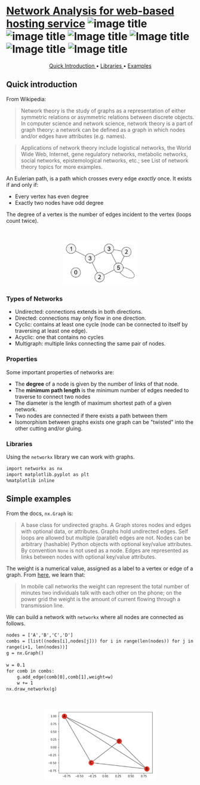 # [Network Analysis for web-based hosting service](http://nbviewer.jupyter.org/github/marcotav/unsupervised-learning/blob/master/topic-modeling/notebooks/topic-modeling-lda.ipynb) ![image title](https://img.shields.io/badge/python-v3.6-green.svg) ![image title](https://img.shields.io/badge/ntlk-v3.2.5-yellow.svg) ![Image title](https://img.shields.io/badge/sklearn-0.19.1-orange.svg) ![Image title](https://img.shields.io/badge/pandas-0.22.0-red.svg) ![Image title](https://img.shields.io/badge/matplotlib-v2.1.2-orange.svg) ![Image title](https://img.shields.io/badge/gensim-0.3.4-blue.svg)


<p align="center">
  <a href="#intro"> Quick Introduction </a> •
  <a href="#lib"> Libraries </a> •
   <a href="#ex"> Examples </a> 
</p>



<a id = 'intro'></a>
## Quick introduction
From Wikipedia:

> Network theory is the study of graphs as a representation of either symmetric relations or asymmetric relations between discrete objects. In computer science and network science, network theory is a part of graph theory: a network can be defined as a graph in which nodes and/or edges have attributes (e.g. names).

> Applications of network theory include logistical networks, the World Wide Web, Internet, gene regulatory networks, metabolic networks, social networks, epistemological networks, etc.; see List of network theory topics for more examples.

An Eulerian path, is a path which crosses every edge *exactly* once. It exists if and only if:
- Every vertex has even degree
- Exactly two nodes have odd degree

The degree of a vertex is the number of edges incident to the vertex (loops count twice).


<br/>
<p align="center">
  <img src='images/euler-path.png' width="200">
</p>

<a id = 'types'></a>
### Types of Networks

- Undirected: connections extends in both directions.
- Directed: connections may only flow in one direction.
- Cyclic: contains at least one cycle (node can be connected to itself by traversing at least one edge).
- Acyclic: one that contains no cycles
- Multigraph: multiple links connecting the same pair of nodes.

<a id = 'prop'></a>
### Properties
Some important properties of networks are:
- The **degree** of a node is given by the number of links of that node.
- The **minimum path length** is the minimum number of edges needed to traverse to connect two nodes
- The diameter is the length of maximum shortest path of a given network.
- Two nodes are connected if there exists a path between them
- Isomorphism between graphs exists one graph can be "twisted" into the other cutting and/or gluing.

<a id = 'lib'></a>
### Libraries

Using the `networkx` library we can work with graphs.

```
import networkx as nx
import matplotlib.pyplot as plt
%matplotlib inline
```
<a id = 'ex'></a>
## Simple examples

From the docs, `nx.Graph` is:
> A base class for undirected graphs. A Graph stores nodes and edges with optional data, or attributes. Graphs hold undirected edges.  Self loops are allowed but multiple (parallel) edges are not. Nodes can be arbitrary (hashable) Python objects with optional key/value attributes. By convention `None` is not used as a node. Edges are represented as links between nodes with optional key/value attributes.

The weight is a numerical value, assigned as a label to a vertex or edge of a graph. From [here](http://networksciencebook.com/2#bridges), we learn that:

> In mobile call networks the weight can represent the total number of minutes two individuals talk with each other on the phone; on the power grid the weight is the amount of current flowing through a transmission line.

We can build a network with `networkx` where all nodes are connected as follows. 
```
nodes = ['A','B','C','D']
combs = [list((nodes[i],nodes[j])) for i in range(len(nodes)) for j in range(i+1, len(nodes))]
g = nx.Graph()

w = 0.1
for comb in combs:
    g.add_edge(comb[0],comb[1],weight=w)
    w += 1
nx.draw_networkx(g)
```
<br/>
<p align="center">
  <img src='images/graph_1.png' width="300">
</p>


